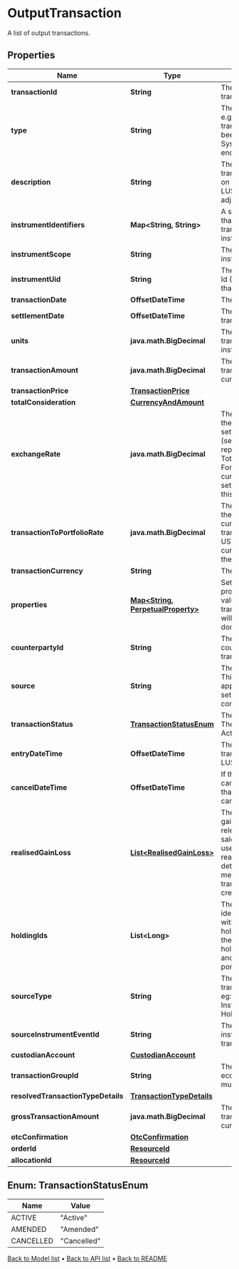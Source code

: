 

# OutputTransaction

A list of output transactions.

## Properties

| Name | Type | Description | Notes |
|------------ | ------------- | ------------- | -------------|
|**transactionId** | **String** | The unique identifier for the transaction. |  |
|**type** | **String** | The type of the transaction e.g. &#39;Buy&#39;, &#39;Sell&#39;. The transaction type should have been pre-configured via the System Configuration API endpoint. |  |
|**description** | **String** | The description of the transaction. This only exists on transactions generated by LUSID e.g. a holdings adjustment transaction. |  [optional] |
|**instrumentIdentifiers** | **Map&lt;String, String&gt;** | A set of instrument identifiers that can resolve the transaction to a unique instrument. |  [optional] |
|**instrumentScope** | **String** | The scope in which the instrument lies. |  [optional] |
|**instrumentUid** | **String** | The unique Lusid Instrument Id (LUID) of the instrument that the transaction is in. |  |
|**transactionDate** | **OffsetDateTime** | The date of the transaction. |  |
|**settlementDate** | **OffsetDateTime** | The settlement date of the transaction. |  |
|**units** | **java.math.BigDecimal** | The number of units transacted in the associated instrument. |  |
|**transactionAmount** | **java.math.BigDecimal** | The total value of the transaction in the transaction currency. |  [optional] |
|**transactionPrice** | [**TransactionPrice**](TransactionPrice.md) |  |  [optional] |
|**totalConsideration** | [**CurrencyAndAmount**](CurrencyAndAmount.md) |  |  [optional] |
|**exchangeRate** | **java.math.BigDecimal** | The exchange rate between the transaction and settlement currency (settlement currency being represented by the TotalConsideration.Currency). For example if the transaction currency is in USD and the settlement currency is in GBP this this the USD/GBP rate. |  [optional] |
|**transactionToPortfolioRate** | **java.math.BigDecimal** | The exchange rate between the transaction and portfolio currency. For example if the transaction currency is in USD and the portfolio currency is in GBP this this the USD/GBP rate. |  [optional] |
|**transactionCurrency** | **String** | The transaction currency. |  [optional] |
|**properties** | [**Map&lt;String, PerpetualProperty&gt;**](PerpetualProperty.md) | Set of unique transaction properties and associated values to stored with the transaction. Each property will be from the &#39;Transaction&#39; domain. |  [optional] |
|**counterpartyId** | **String** | The identifier for the counterparty of the transaction. |  [optional] |
|**source** | **String** | The source of the transaction. This is used to look up the appropriate transaction group set in the transaction type configuration. |  [optional] |
|**transactionStatus** | [**TransactionStatusEnum**](#TransactionStatusEnum) | The status of the transaction. The available values are: Active, Amended, Cancelled |  [optional] |
|**entryDateTime** | **OffsetDateTime** | The asAt datetime that the transaction was added to LUSID. |  [optional] |
|**cancelDateTime** | **OffsetDateTime** | If the transaction has been cancelled, the asAt datetime that the transaction was cancelled. |  [optional] |
|**realisedGainLoss** | [**List&lt;RealisedGainLoss&gt;**](RealisedGainLoss.md) | The collection of realised gains or losses resulting from relevant transactions e.g. a sale transaction. The cost used in calculating the realised gain or loss is determined by the accounting method defined when the transaction portfolio is created. |  [optional] |
|**holdingIds** | **List&lt;Long&gt;** | The collection of single identifiers for the holding within the portfolio. The holdingId is constructed from the LusidInstrumentId, sub-holding keys and currrency and is unique within the portfolio. |  [optional] |
|**sourceType** | **String** | The type of source that the transaction originated from, eg: InputTransaction, InstrumentEvent, HoldingAdjustment |  [optional] |
|**sourceInstrumentEventId** | **String** | The unique ID of the instrument event that the transaction is related to. |  [optional] |
|**custodianAccount** | [**CustodianAccount**](CustodianAccount.md) |  |  [optional] |
|**transactionGroupId** | **String** | The identifier for grouping economic events across multiple transactions |  [optional] |
|**resolvedTransactionTypeDetails** | [**TransactionTypeDetails**](TransactionTypeDetails.md) |  |  [optional] |
|**grossTransactionAmount** | **java.math.BigDecimal** | The total gross value of the transaction in the transaction currency. |  [optional] |
|**otcConfirmation** | [**OtcConfirmation**](OtcConfirmation.md) |  |  [optional] |
|**orderId** | [**ResourceId**](ResourceId.md) |  |  [optional] |
|**allocationId** | [**ResourceId**](ResourceId.md) |  |  [optional] |



## Enum: TransactionStatusEnum

| Name | Value |
|---- | -----|
| ACTIVE | &quot;Active&quot; |
| AMENDED | &quot;Amended&quot; |
| CANCELLED | &quot;Cancelled&quot; |



[Back to Model list](../README.md#documentation-for-models) &#8226; [Back to API list](../README.md#documentation-for-api-endpoints) &#8226; [Back to README](../README.md)


